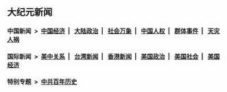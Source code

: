 ## 大纪元新闻

#### 中国新闻 &nbsp;>&nbsp; [中国经济](indexes/ncid283/README.md?03192045) &nbsp;| &nbsp; [大陆政治](indexes/ncid277/README.md?03192045) &nbsp;| &nbsp; [社会万象](indexes/ncid282/README.md?03192045) &nbsp;| &nbsp; [中国人权](indexes/ncid278/README.md?03192045) &nbsp;| &nbsp; [群体事件](indexes/ncid279/README.md?03192045) &nbsp;| &nbsp; [天灾人祸](indexes/ncid280/README.md?03192045)

#### 国际新闻 &nbsp;>&nbsp; [美中关系](indexes/nf1412576/README.md?03192045) &nbsp;| &nbsp; [台湾新闻](indexes/ncid1349361/README.md?03192045) &nbsp;| &nbsp; [香港新闻](indexes/ncid1349362/README.md?03192045) &nbsp;| &nbsp; [美国政治](indexes/ncid1078159/README.md?03192045) &nbsp;| &nbsp; [美国社会](indexes/ncid1078160/README.md?03192045) &nbsp;| &nbsp; [美国经济](indexes/ncid1078158/README.md?03192045)

#### 特别专题 &nbsp;>&nbsp; [中共百年历史](https://github.com/epoch-news/epoch-special/blob/master/README.md?03192045)  
